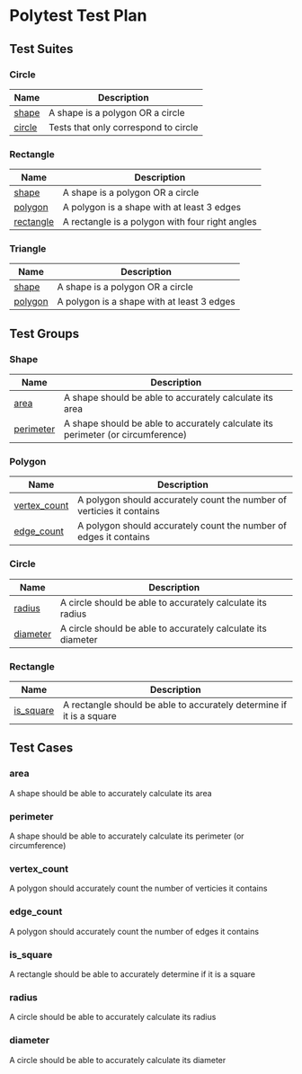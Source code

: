 # Polytest Test Plan
## Test Suites

### Circle

| Name | Description |
| --- | --- |
| [shape](#shape) | A shape is a polygon OR a circle |
| [circle](#circle) | Tests that only correspond to circle |

### Rectangle

| Name | Description |
| --- | --- |
| [shape](#shape) | A shape is a polygon OR a circle |
| [polygon](#polygon) | A polygon is a shape with at least 3 edges |
| [rectangle](#rectangle) | A rectangle is a polygon with four right angles |

### Triangle

| Name | Description |
| --- | --- |
| [shape](#shape) | A shape is a polygon OR a circle |
| [polygon](#polygon) | A polygon is a shape with at least 3 edges |

## Test Groups

### Shape

| Name | Description |
| --- | --- |
| [area](#area) | A shape should be able to accurately calculate its area |
| [perimeter](#perimeter) | A shape should be able to accurately calculate its perimeter (or circumference) |

### Polygon

| Name | Description |
| --- | --- |
| [vertex_count](#vertex-count) | A polygon should accurately count the number of verticies it contains |
| [edge_count](#edge-count) | A polygon should accurately count the number of edges it contains |

### Circle

| Name | Description |
| --- | --- |
| [radius](#radius) | A circle should be able to accurately calculate its radius |
| [diameter](#diameter) | A circle should be able to accurately calculate its diameter |

### Rectangle

| Name | Description |
| --- | --- |
| [is_square](#is-square) | A rectangle should be able to accurately determine if it is a square |

## Test Cases

### area

A shape should be able to accurately calculate its area

### perimeter

A shape should be able to accurately calculate its perimeter (or circumference)

### vertex_count

A polygon should accurately count the number of verticies it contains

### edge_count

A polygon should accurately count the number of edges it contains

### is_square

A rectangle should be able to accurately determine if it is a square

### radius

A circle should be able to accurately calculate its radius

### diameter

A circle should be able to accurately calculate its diameter
